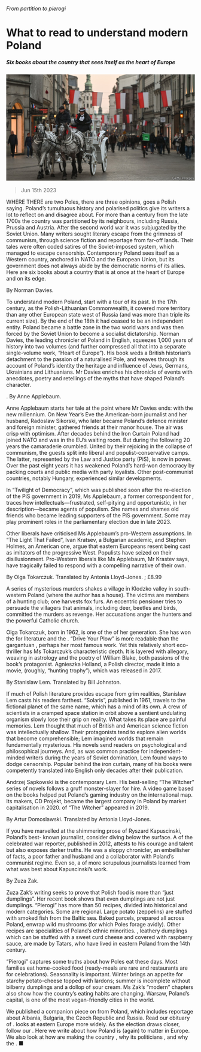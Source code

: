 ###### From partition to pierogi

# What to read to understand modern Poland 

##### Six books about the country that sees itself as the heart of Europe 

![image](images/20230617_BLP502.jpg) 

> Jun 15th 2023 

WHERE THERE are two Poles, there are three opinions, goes a Polish saying. Poland’s tumultuous history and polarised politics give its writers a lot to reflect on and disagree about. For more than a century from the late 1700s the country was partitioned by its neighbours, including Russia, Prussia and Austria. After the second world war it was subjugated by the Soviet Union. Many writers sought literary escape from the grimness of communism, through science fiction and reportage from far-off lands. Their tales were often coded satires of the Soviet-imposed system, which managed to escape censorship. Contemporary Poland sees itself as a Western country, anchored in NATO and the European Union, but its government does not always abide by the democratic norms of its allies. Here are six books about a country that is at once at the heart of Europe and on its edge.

By Norman Davies. 

To understand modern Poland, start with a tour of its past. In the 17th century, as the Polish-Lithuanian Commonwealth, it covered more territory than any other European state west of Russia (and was more than triple its current size). By the end of the 18th it had ceased to be an independent entity. Poland became a battle zone in the two world wars and was then forced by the Soviet Union to become a socialist dictatorship. Norman Davies, the leading chronicler of Poland in English, squeezes 1,000 years of history into two volumes (and further compressed all that into a separate single-volume work, “Heart of Europe”). His book weds a British historian’s detachment to the passion of a naturalised Pole, and weaves through its account of Poland’s identity the heritage and influence of Jews, Germans, Ukrainians and Lithuanians. Mr Davies enriches his chronicle of events with anecdotes, poetry and retellings of the myths that have shaped Poland’s character. 

. By Anne Applebaum. 

Anne Applebaum starts her tale at the point where Mr Davies ends: with the new millennium. On New Year’s Eve the American-born journalist and her husband, Radoslaw Sikorski, who later became Poland’s defence minister and foreign minister, gathered friends at their manor house. The air was crisp with optimism. After decades behind the Iron Curtain Poland had joined NATO and was in the EU’s waiting room. But during the following 20 years the camaraderie crumbled. United by their rejoicing in the collapse of communism, the guests split into liberal and populist-conservative camps. The latter, represented by the Law and Justice party (PiS), is now in power. Over the past eight years it has weakened Poland’s hard-won democracy by packing courts and public media with party loyalists. Other post-communist countries, notably Hungary, experienced similar developments.

In “Twilight of Democracy”, which was published soon after the re-election of the PiS government in 2019, Ms Applebaum, a former correspondent for , traces how intellectuals—frustrated, self-pitying and opportunistic, in her description—became agents of populism. She names and shames old friends who became leading supporters of the PiS government. Some may play prominent roles in the parliamentary election due in late 2023.

Other liberals have criticised Ms Applebaum’s pro-Western assumptions. In “The Light That Failed”, Ivan Kratsev, a Bulgarian academic, and Stephen Holmes, an American one, argue that eastern Europeans resent being cast as imitators of the progressive West. Populists have seized on their disillusionment. Pro-Western liberals like Ms Applebaum, Mr Krastev says, have tragically failed to respond with a compelling narrative of their own.

By Olga Tokarczuk. Translated by Antonia Lloyd-Jones.  ; £8.99

A series of mysterious murders shakes a village in Klodzko valley in south-western Poland (where the author has a house). The victims are members of a hunting club; one harvests fox furs. An eccentric pensioner tries to persuade the villagers that animals, including deer, beetles and birds, committed the murders as revenge. Her accusations anger the hunters and the powerful Catholic church. 

Olga Tokarczuk, born in 1962, is one of the  of her generation. She has won the  for literature and the . “Drive Your Plow” is more readable than the gargantuan , perhaps her most famous work. Yet this relatively short eco-thriller has Ms Tokarczuk’s characteristic depth. It is layered with allegory, weaving in astrology and the poetry of William Blake, both passions of the book’s protagonist. Agnieszka Holland, a Polish director, made it into a movie, (roughly, “hunting trophy”), which was released in 2017.

 By Stanislaw Lem. Translated by Bill Johnston.

If much of Polish literature provides escape from grim realities, Stanislaw Lem casts his readers farthest. “Solaris”, published in 1961, travels to the fictional planet of the same name, which has a mind of its own. A crew of scientists in a cramped space station in orbit above a sentient undulating organism slowly lose their grip on reality. What takes its place are painful memories. Lem thought that much of British and American science fiction was intellectually shallow. Their protagonists tend to explore alien worlds that become comprehensible; Lem imagined worlds that remain fundamentally mysterious. His novels send readers on psychological and philosophical journeys. And, as was common practice for independent-minded writers during the years of Soviet domination, Lem found ways to dodge censorship. Popular behind the iron curtain, many of his books were competently translated into English only decades after their publication.

Andrzej Sapkowski is the contemporary Lem. His best-selling “The Witcher” series of novels follows a gruff monster-slayer for hire. A video game based on the books helped put Poland’s gaming industry on the international map. Its makers, CD Projekt, became the largest company in Poland by market capitalisation in 2020.  of “The Witcher” appeared in 2019.

 By Artur Domoslawski. Translated by Antonia Lloyd-Jones.

If you have marvelled at the shimmering prose of Ryszard Kapuscinski, Poland’s best- known journalist, consider diving below the surface. A  of the celebrated war reporter, published in 2012, attests to his courage and talent but also exposes darker truths. He was a sloppy chronicler, an embellisher of facts, a poor father and husband and a collaborator with Poland’s communist regime. Even so, a  of more scrupulous journalists learned from what was best about Kapuscinski’s work. 

By Zuza Zak. 

Zuza Zak’s writing seeks to prove that Polish food is more than “just dumplings”. Her recent book shows that even dumplings are not just dumplings. “Pierogi” has more than 50 recipes, divided into historical and modern categories. Some are regional. Large potato  (zeppelins) are stuffed with smoked fish from the Baltic sea. Baked parcels, prepared all across Poland, enwrap wild mushrooms (for which Poles forage avidly). Other recipes are specialities of Poland’s ethnic minorities. , leathery dumplings which can be stuffed with a sweet curd cheese and covered with raspberry sauce, are made by Tatars, who have lived in eastern Poland from the 14th century.

“Pierogi” captures some truths about how Poles eat these days. Most families eat home-cooked food (ready-meals are rare and restaurants are for celebrations). Seasonality is important. Winter brings an appetite for starchy potato-cheese topped with lardons; summer is incomplete without bilberry dumplings and a dollop of sour cream. Ms Zak’s “modern” chapters also show how the country’s eating habits are changing. Warsaw, Poland’s capital, is one of the most vegan-friendly cities in the world.


We published a companion piece on  from Poland, which includes reportage about Albania, Bulgaria, the Czech Republic and Russia. Read our obituary of .  looks at eastern Europe more widely. As the election draws closer, follow our . Here we write about how Poland is (again)  to matter in Europe. We also look at how  are making the country , why its politicians , and why the . ■

